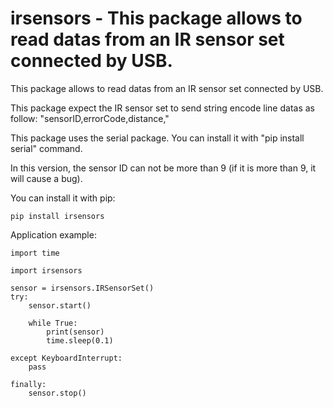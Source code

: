 irsensors - This package allows to read datas from an IR sensor set connected by USB.
========================================================

This package allows to read datas from an IR sensor set connected by USB.

This package expect the IR sensor set to send string encode line datas as follow:
"sensorID,errorCode,distance,"

This package uses the serial package. You can install it with "pip install serial" command.

In this version, the sensor ID can not be more than 9 (if it is more than 9, it will cause a bug).


You can install it with pip:

	pip install irsensors


Application example:

	import time

	import irsensors

	sensor = irsensors.IRSensorSet()
    try:
        sensor.start()

        while True:
            print(sensor)
            time.sleep(0.1)

    except KeyboardInterrupt:
        pass

    finally:
        sensor.stop()